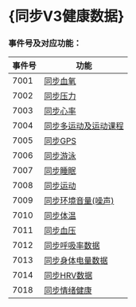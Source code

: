 # {同步V3健康数据}


### 事件号及对应功能：

| 事件号 | 功能                                                 |
| ------ | ---------------------------------------------------- |
| 7001   | [同步血氧](./IDOV3HealthSyncSpo2.md)                 |
| 7002   | [同步压力](./IDOV3HealthSyncPressure.md)             |
| 7003   | [同步心率](./IDOV3HealthSyncHR.md)                   |
| 7004   | [同步多运动及运动课程](./IDOV3HealthSyncActivity.md) |
| 7005   | [同步GPS](./IDOV3HealthSyncGPS.md)                   |
| 7006   | [同步游泳](./IDOV3HealthSyncSwim.md)                 |
| 7007   | [同步睡眠](./IDOV3HealthSyncSleep.md)                |
| 7008   | [同步运动](./IDOV3HealthSyncSport.md)                |
| 7009   | [同步环境音量(噪声)](./IDOV3HealthSyncNoise.md)      |
| 7010   | [同步体温](./IDOV3HealthSyncTemperature.md)          |
| 7011   | [同步血压](./IDOV3HealthSyncBP.md)                   |
| 7012   | [同步呼吸率数据](./IDOV3HealthSyncRespirRate.md)     |
| 7013   | [同步身体电量数据](./IDOV3HealthSyncBodyPower.md)    |
| 7014   | [同步HRV数据](./IDOV3HealthSyncHRV.md)               |
| 7018   | [同步情绪健康](./IDOV3HealthSyncEmotionHealth.md)               |

